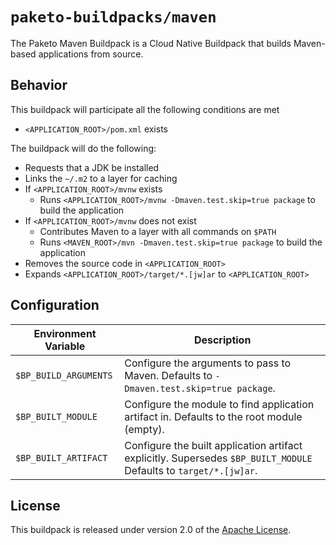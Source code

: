 # `paketo-buildpacks/maven`
The Paketo Maven Buildpack is a Cloud Native Buildpack that builds Maven-based applications from source.

## Behavior
This buildpack will participate all the following conditions are met

* `<APPLICATION_ROOT>/pom.xml` exists

The buildpack will do the following:

* Requests that a JDK be installed
* Links the `~/.m2` to a layer for caching
* If `<APPLICATION_ROOT>/mvnw` exists
  * Runs `<APPLICATION_ROOT>/mvnw -Dmaven.test.skip=true package` to build the application
* If `<APPLICATION_ROOT>/mvnw` does not exist
  * Contributes Maven to a layer with all commands on `$PATH`
  * Runs `<MAVEN_ROOT>/mvn -Dmaven.test.skip=true package` to build the application
* Removes the source code in `<APPLICATION_ROOT>`
* Expands `<APPLICATION_ROOT>/target/*.[jw]ar` to `<APPLICATION_ROOT>`

## Configuration
| Environment Variable | Description
| -------------------- | -----------
| `$BP_BUILD_ARGUMENTS` | Configure the arguments to pass to Maven.  Defaults to `-Dmaven.test.skip=true package`.
| `$BP_BUILT_MODULE` | Configure the module to find application artifact in.  Defaults to the root module (empty).
| `$BP_BUILT_ARTIFACT` | Configure the built application artifact explicitly.  Supersedes `$BP_BUILT_MODULE`  Defaults to `target/*.[jw]ar`.

## License
This buildpack is released under version 2.0 of the [Apache License][a].

[a]: http://www.apache.org/licenses/LICENSE-2.0
